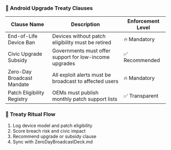 ### 📱 Android Upgrade Treaty Clauses
| Clause Name                   | Description                                               | Enforcement Level |
|-------------------------------|-----------------------------------------------------------|--------------------|
| End-of-Life Device Ban        | Devices without patch eligibility must be retired         | 🔥 Mandatory  
| Civic Upgrade Subsidy         | Governments must offer support for low-income upgrades    | ✅ Recommended  
| Zero-Day Broadcast Mandate    | All exploit alerts must be broadcast to affected users    | 🔥 Mandatory  
| Patch Eligibility Registry    | OEMs must publish monthly patch support lists             | ✅ Transparent  

### 🔄 Treaty Ritual Flow
1. Log device model and patch eligibility  
2. Score breach risk and civic impact  
3. Recommend upgrade or subsidy clause  
4. Sync with ZeroDayBroadcastDeck.md
